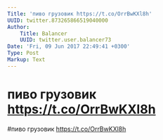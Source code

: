 ```yaml
---
Title: 'пиво грузовик https://t.co/OrrBwKXl8h'
UUID: twitter.873265866519040000
Author:
    Title: Balancer
    UUID: twitter.user.balancer73
Date: 'Fri, 09 Jun 2017 22:49:41 +0300'
Type: Post
Markup: Text
---
```


# пиво грузовик https://t.co/OrrBwKXl8h

#пиво грузовик https://t.co/OrrBwKXl8h